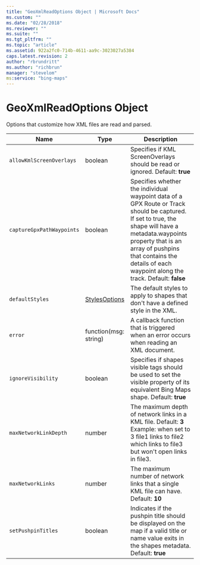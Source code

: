 ```yaml
---
title: "GeoXmlReadOptions Object | Microsoft Docs"
ms.custom: ""
ms.date: "02/28/2018"
ms.reviewer: ""
ms.suite: ""
ms.tgt_pltfrm: ""
ms.topic: "article"
ms.assetid: 922a2fc0-714b-4611-aa9c-3023027a5384
caps.latest.revision: 2
author: "rbrundritt"
ms.author: "richbrun"
manager: "stevelom"
ms:service: "bing-maps"
---
```

# GeoXmlReadOptions Object
Options that customize how XML files are read and parsed.

| Name                      | Type                  | Description     |
|---------------------------|-----------------------|-----------------|
| `allowKmlScreenOverlays`  | boolean               | Specifies if KML ScreenOverlays should be read or ignored. Default: **true** |
| `captureGpxPathWaypoints` | boolean               | Specifies whether the individual waypoint data of a GPX Route or Track should be captured. If set to true, the shape will have a metadata.waypoints property that is an array of pushpins that contains the details of each waypoint along the track. Default: **false** |
| `defaultStyles`           | [StylesOptions](../v8-web-control/stylesoptions-object.md)         | The default styles to apply to shapes that don't have a defined style in the XML. |
| `error`                   | function(msg: string) | A callback function that is triggered when an error occurs when reading an XML document.     |
| `ignoreVisibility`        | boolean               | Specifies if shapes visible tags should be used to set the visible property of its equivalent Bing Maps shape. Default: **true** |
| `maxNetworkLinkDepth`     | number                | The maximum depth of network links in a KML file. Default: **3** Example: when set to 3 file1 links to file2 which links to file3 but won't open links in file3. |
| `maxNetworkLinks`         | number                | The maximum number of network links that a single KML file can have. Default: **10**  |
| `setPushpinTitles`        | boolean               | Indicates if the pushpin title should be displayed on the map if a valid title or name value exits in the shapes metadata. Default: **true** |